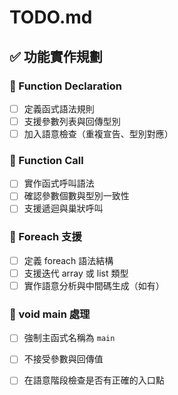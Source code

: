 # TODO.md

## ✅ 功能實作規劃

### 🔧 Function Declaration
- [ ] 定義函式語法規則
- [ ] 支援參數列表與回傳型別
- [ ] 加入語意檢查（重複宣告、型別對應）

### 🔧 Function Call
- [ ] 實作函式呼叫語法
- [ ] 確認參數個數與型別一致性
- [ ] 支援遞迴與巢狀呼叫

### 🔧 Foreach 支援
- [ ] 定義 foreach 語法結構
- [ ] 支援迭代 array 或 list 類型
- [ ] 實作語意分析與中間碼生成（如有）

### 🔧 void main 處理
- [ ] 強制主函式名稱為 `main`
- [ ] 不接受參數與回傳值
- [ ] 在語意階段檢查是否有正確的入口點

